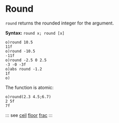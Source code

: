 # Round

`round` returns the rounded integer for the argument.

**Syntax:** ```round x; round [x]```

```o
o)round 10.5
11f
o)round -10.5
-11f
o)round -2.5 0 2.5
-3 -0 -3f
o)abs round -1.2
1f
o)
```

The function is atomic:

```o
o)round(2.3 4.5;6.7)
2 5f
7f
```

::: see
[ceil](/verbs/math/ceil.md)
[floor](/verbs/math/floor.md)
[frac](/verbs/math/frac.md)
:::
